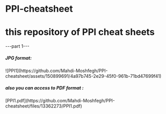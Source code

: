 # PPI-cheatsheet
<h1>this repository of PPI cheat sheets</h1>
---part 1---
<h5>JPG format:</h5>
![PPI1](https://github.com/Mahdi-Moshfegh/PPI-cheatsheet/assets/150899691/4a97b745-2e29-45f0-961b-71bd47699f41)
<h5>also you can access to PDF format :</h5>
[PPI1.pdf](https://github.com/Mahdi-Moshfegh/PPI-cheatsheet/files/13362273/PPI1.pdf)

